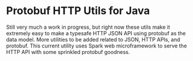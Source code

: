 # Protobuf HTTP Utils for Java
Still very much a work in progress, but right now these utils make it extremely easy to make a typesafe HTTP JSON API using protobuf as the data model. More utilities to be added related to JSON, HTTP APIs, and protobuf. This current utility uses Spark web microframework to serve the HTTP API with some sprinkled protobuf goodness.